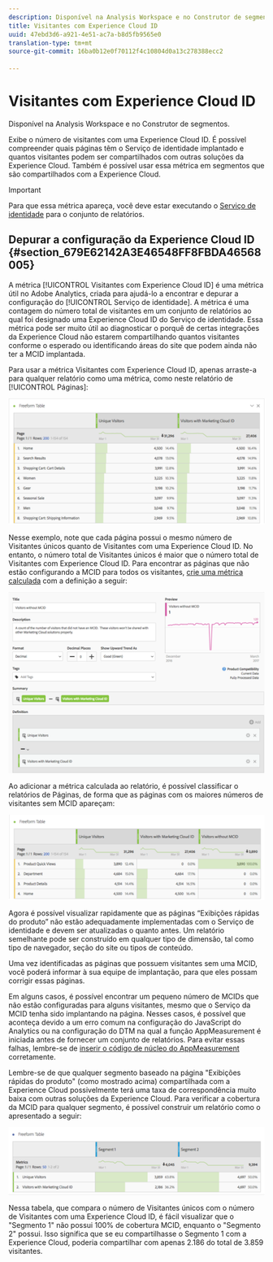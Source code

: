 ```yaml
---
description: Disponível na Analysis Workspace e no Construtor de segmentos.
title: Visitantes com Experience Cloud ID
uuid: 47ebd3d6-a921-4e51-ac7a-b8d5fb9565e0
translation-type: tm+mt
source-git-commit: 16ba0b12e0f70112f4c10804d0a13c278388ecc2

---
```



# Visitantes com Experience Cloud ID

Disponível na Analysis Workspace e no Construtor de segmentos.

Exibe o número de visitantes com uma Experience Cloud ID. É possível compreender quais páginas têm o Serviço de identidade implantado e quantos visitantes podem ser compartilhados com outras soluções da Experience Cloud. Também é possível usar essa métrica em segmentos que são compartilhados com a Experience Cloud.

>[!IMPORTANT]
>
>Para que essa métrica apareça, você deve estar executando o [Serviço de identidade](https://marketing.adobe.com/resources/help/pt_BR/mcvid/) para o conjunto de relatórios.

## Depurar a configuração da Experience Cloud ID {#section_679E62142A3E46548FF8FBDA46568005}

A métrica [!UICONTROL Visitantes com Experience Cloud ID] é uma métrica útil no Adobe Analytics, criada para ajudá-lo a encontrar e depurar a configuração do [!UICONTROL Serviço de identidade]. A métrica é uma contagem do número total de visitantes em um conjunto de relatórios ao qual foi designado uma Experience Cloud ID do Serviço de identidade. Essa métrica pode ser muito útil ao diagnosticar o porquê de certas integrações da Experience Cloud não estarem compartilhando quantos visitantes conforme o esperado ou identificando áreas do site que podem ainda não ter a MCID implantada.

Para usar a métrica Visitantes com Experience Cloud ID, apenas arraste-a para qualquer relatório como uma métrica, como neste relatório de [!UICONTROL Páginas]:

![](assets/metric-mcvid1.png)

Nesse exemplo, note que cada página possui o mesmo número de Visitantes únicos quanto de Visitantes com uma Experience Cloud ID. No entanto, o número total de Visitantes únicos é maior que o número total de Visitantes com Experience Cloud ID. Para encontrar as páginas que não estão configurando a MCID para todos os visitantes, [crie uma métrica calculada](https://marketing.adobe.com/resources/help/pt_BR/analytics/calcmetrics/cm_build_metrics.html) com a definição a seguir:

![](assets/metric-mcvid2.png)

Ao adicionar a métrica calculada ao relatório, é possível classificar o relatórios de Páginas, de forma que as páginas com os maiores números de visitantes sem MCID apareçam:

![](assets/metric-mcvid3.png)

Agora é possível visualizar rapidamente que as páginas “Exibições rápidas do produto” não estão adequadamente implementadas com o Serviço de identidade e devem ser atualizadas o quanto antes. Um relatório semelhante pode ser construído em qualquer tipo de dimensão, tal como tipo de navegador, seção do site ou tipos de conteúdo.

Uma vez identificadas as páginas que possuem visitantes sem uma MCID, você poderá informar à sua equipe de implantação, para que eles possam corrigir essas páginas.

Em alguns casos, é possível encontrar um pequeno número de MCIDs que não estão configuradas para alguns visitantes, mesmo que o Serviço da MCID tenha sido implantando na página. Nesses casos, é possível que aconteça devido a um erro comum na configuração do JavaScript do Analytics ou na configuração do DTM na qual a função AppMeasurement é iniciada antes de fornecer um conjunto de relatórios. Para evitar essas falhas, lembre-se de [inserir o código de núcleo do AppMeasurement](https://marketing.adobe.com/resources/help/en_US/sc/implement/dtm/t_appmeasurement-code.html) corretamente.

Lembre-se de que qualquer segmento baseado na página &quot;Exibições rápidas do produto&quot; (como mostrado acima) compartilhada com a Experience Cloud possivelmente terá uma taxa de correspondência muito baixa com outras soluções da Experience Cloud. Para verificar a cobertura da MCID para qualquer segmento, é possível construir um relatório como o apresentado a seguir:

![](assets/metric-mcvid4.png)

Nessa tabela, que compara o número de Visitantes únicos com o número de Visitantes com uma Experience Cloud ID, é fácil visualizar que o &quot;Segmento 1&quot; não possui 100% de cobertura MCID, enquanto o &quot;Segmento 2&quot; possui. Isso significa que se eu compartilhasse o Segmento 1 com a Experience Cloud, poderia compartilhar com apenas 2.186 do total de 3.859 visitantes.
